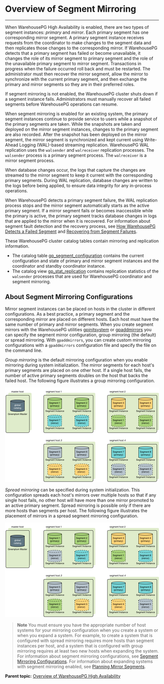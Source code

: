 # Overview of Segment Mirroring
---

When WarehousePG High Availability is enabled, there are two types of segment instances: *primary* and *mirror*. Each primary segment has one corresponding mirror segment. A primary segment instance receives requests from the coordinator to make changes to the segment data and then replicates those changes to the corresponding mirror. If WarehousePG detects that a primary segment has failed or become unavailable, it changes the role of its mirror segment to primary segment and the role of the unavailable primary segment to mirror segment. Transactions in progress when the failure occurred roll back and must be restarted. The administrator must then recover the mirror segment, allow the mirror to synchronize with the current primary segment, and then exchange the primary and mirror segments so they are in their preferred roles.

If segment mirroring is not enabled, the WarehousePG cluster shuts down if a segment instance fails. Administrators must manually recover all failed segments before WarehousePG operations can resume.

When segment mirroring is enabled for an existing system, the primary segment instances continue to provide service to users while a snapshot of the primary segments are taken. While the snapshots are taken and deployed on the mirror segment instances, changes to the primary segment are also recorded. After the snapshot has been deployed on the mirror segment, the mirror segment is synchronized and kept current using Write-Ahead Logging \(WAL\)-based streaming replication. WarehousePG WAL replication uses the `walsender` and `walreceiver` replication processes. The `walsender` process is a primary segment process. The `walreceiver` is a mirror segment process.

When database changes occur, the logs that capture the changes are streamed to the mirror segment to keep it current with the corresponding primary segments. During WAL replication, database changes are written to the logs before being applied, to ensure data integrity for any in-process operations.

When WarehousePG detects a primary segment failure, the WAL replication process stops and the mirror segment automatically starts as the active primary segment. If a mirror segment fails or becomes inaccessible while the primary is active, the primary segment tracks database changes in logs that are applied to the mirror when it is recovered. For information about segment fault detection and the recovery process, see [How WarehousePG Detects a Failed Segment](detecting-a-failed-segment.html) and [Recovering from Segment Failures](recovering-from-segment-failures.html).

These WarehousePG cluster catalog tables contain mirroring and replication information.

-   The catalog table [gp\_segment\_configuration](../../ref_guide/system_catalogs/gp_segment_configuration.html) contains the current configuration and state of primary and mirror segment instances and the coordinator and standby coordinator instance.
-   The catalog view [gp_stat_replication](../../ref_guide/system_catalogs/catalog_ref-views.html#gp_stat_replication) contains replication statistics of the `walsender` processes that are used for WarehousePG coordinator and segment mirroring.

## <a id="mirror_configs"></a>About Segment Mirroring Configurations

Mirror segment instances can be placed on hosts in the cluster in different configurations. As a best practice, a primary segment and the corresponding mirror are placed on different hosts. Each host must have the same number of primary and mirror segments. When you create segment mirrors with the WarehousePG utilities [gpinitsystem](../../utility_guide/ref/gpinitsystem.html) or [gpaddmirrors](../../utility_guide/ref/gpaddmirrors.html) you can specify the segment mirror configuration, group mirroring \(the default\) or spread mirroring. With `gpaddmirrors`, you can create custom mirroring configurations with a `gpaddmirrors` configuration file and specify the file on the command line.

*Group mirroring* is the default mirroring configuration when you enable mirroring during system initialization. The mirror segments for each host's primary segments are placed on one other host. If a single host fails, the number of active primary segments doubles on the host that backs the failed host. The following figure illustrates a group mirroring configuration.

![Group Segment Mirroring in WarehousePG](../graphics/group-mirroring.png "Group Segment Mirroring in WarehousePG")

*Spread mirroring* can be specified during system initialization. This configuration spreads each host's mirrors over multiple hosts so that if any single host fails, no other host will have more than one mirror promoted to an active primary segment. Spread mirroring is possible only if there are more hosts than segments per host. The following figure illustrates the placement of mirrors in a spread segment mirroring configuration.

![Spread Segment Mirroring in WarehousePG](../graphics/spread-mirroring.png "Spread Segment Mirroring in WarehousePG")

> **Note** You must ensure you have the appropriate number of host systems for your mirroring configuration when you create a system or when you expand a system. For example, to create a system that is configured with spread mirroring requires more hosts than segment instances per host, and a system that is configured with group mirroring requires at least two new hosts when expanding the system. For information about segment mirroring configurations, see [Segment Mirroring Configurations](../../best_practices/ha.html#topic_ngz_qf4_tt). For information about expanding systems with segment mirroring enabled, see [Planning Mirror Segments](../expand/expand-planning.html).



**Parent topic:** [Overview of WarehousePG High Availability](../ha/overview-of-high-availability-in-warehousepg.html)

